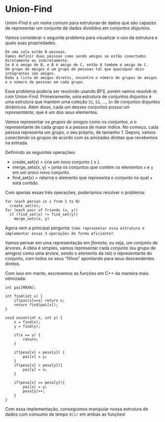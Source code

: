 # Union-Find

Union-Find é um nome comum para estruturas de dados que são capazes de representar um conjunto de dados divididos em _conjuntos disjuntos_.

Vamos considerar o seguinte problema para visualizar o uso da estrutura e quais suas propriedades.

```
Em uma sala estão N pessoas. 
Vamos definir duas pessoas como sendo amigos se estão conectados diretamente ou indiretamente.
Se A é amigo de B, e B é amigo de C, então A também é amigo de C.
Um grupo de amigos é um grupo de pessoas tal que quaisquer dois integrantes são amigos.
Dada a lista de amigos diretos, encontre o número de grupos de amigos e o número de pessoas em cada grupo.
```

Esse problema poderia ser resolvido usando _BFS_, porém vamos resolvê-lo com Union-Find.
Primeiramente, uma estrutura de conjuntos disjuntos é uma estrutura que mantem uma coleção `S1`, `S2`, ..., `Sn` de conjuntos disjuntos dinâmicos. Além disso, cada um desses conjuntos possui um _representante_, que é um dos seus elementos.

Vamos representar os _grupos de amigos_ como os _conjuntos_, e o representante de cada grupo é a pessoa de maior índice. No começo, cada pessoa representa um grupo, o seu próprio, de tamanho 1. Depois, vamos _conectando_ os grupos de acordo com as amizades diretas que recebemos na entrada.

Definindo as seguintes operações:

- create_set(x) = cria um novo conjunto { x }.
- merge_sets(x, y) = junta os conjuntos que contém os elementos `x` e `y` em um único novo conjunto.
- find_set(x) = retorna o elemento que representa o conjunto no qual `x` está contido.

Com apenas essas três operações, poderíamos resolver o problema:

```
for (each person in x from 1 to N)
  create_set(x);
for (each pair of friends (x, y))
  if (find_set(x) != find_set(y))
    merge_sets(x, y)
```

Agora vem a principal pergunta: `Como representar essa estrutura e implementar essas 3 operações de forma eficiente?`.

Vamos pensar em uma representação em _floresta_, ou seja, um conjunto de árvores. A ideia é simples, vamos representar cada _conjunto_ (ou grupo de amigos) como uma árvore, sendo o elemento da raíz o representante do conjunto, com todos os seus "filhos" apontando para seus descendentes diretos.

Com isso em mente, escrevemos as funções em C++ da maneira mais otimizada:

```
int pai[MAXN];

int find(int x) { 
    if(pai[x]==x) return x;
    return find(pai[x]);
}

void union(int x, int y) {
    x = find(x);
    y = find(y);
    
    if(x == y) {
        return;
    }
    
    if(peso[x] < peso[y]) {
        pai[x] = y;
    }
    if(peso[x] > peso[y]){
        pai[y] = x;
    }
    
    if(peso[x] == peso[y]){
        pai[x] = y;
        peso[y]++;
    }
}
```

Com essa implementação, conseguimos manipular nossa estrutura de dados com consumo de tempo `O(1)` em ambas as funções!